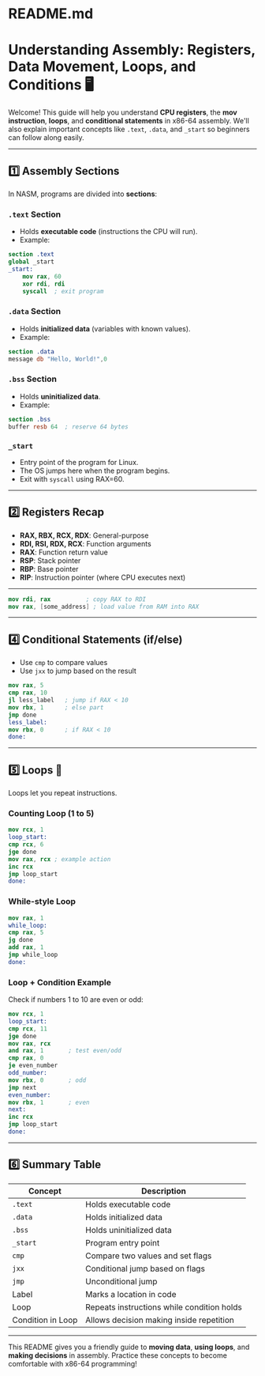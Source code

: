 # README.md

# Understanding Assembly: Registers, Data Movement, Loops, and Conditions 🖥️

Welcome! This guide will help you understand **CPU registers**, the **mov instruction**, **loops**, and **conditional statements** in x86-64 assembly. We'll also explain important concepts like `.text`, `.data`, and `_start` so beginners can follow along easily.

---

## 1️⃣ Assembly Sections

In NASM, programs are divided into **sections**:

### `.text` Section

* Holds **executable code** (instructions the CPU will run).
* Example:

```nasm
section .text
global _start
_start:
    mov rax, 60
    xor rdi, rdi
    syscall  ; exit program
```

### `.data` Section

* Holds **initialized data** (variables with known values).
* Example:

```nasm
section .data
message db "Hello, World!",0
```

### `.bss` Section

* Holds **uninitialized data**.
* Example:

```nasm
section .bss
buffer resb 64  ; reserve 64 bytes
```

### `_start`

* Entry point of the program for Linux.
* The OS jumps here when the program begins.
* Exit with `syscall` using RAX=60.

---

## 2️⃣ Registers Recap

* **RAX, RBX, RCX, RDX**: General-purpose
* **RDI, RSI, RDX, RCX**: Function arguments
* **RAX**: Function return value
* **RSP**: Stack pointer
* **RBP**: Base pointer
* **RIP**: Instruction pointer (where CPU executes next)

---


```nasm
mov rdi, rax          ; copy RAX to RDI
mov rax, [some_address] ; load value from RAM into RAX
```

---

## 4️⃣ Conditional Statements (if/else)

* Use `cmp` to compare values
* Use `jxx` to jump based on the result

```nasm
mov rax, 5
cmp rax, 10
jl less_label   ; jump if RAX < 10
mov rbx, 1      ; else part
jmp done
less_label:
mov rbx, 0      ; if RAX < 10
done:
```

---

## 5️⃣ Loops 🔁

Loops let you repeat instructions.

### Counting Loop (1 to 5)

```nasm
mov rcx, 1
loop_start:
cmp rcx, 6
jge done
mov rax, rcx ; example action
inc rcx
jmp loop_start
done:
```

### While-style Loop

```nasm
mov rax, 1
while_loop:
cmp rax, 5
jg done
add rax, 1
jmp while_loop
done:
```

### Loop + Condition Example

Check if numbers 1 to 10 are even or odd:

```nasm
mov rcx, 1
loop_start:
cmp rcx, 11
jge done
mov rax, rcx
and rax, 1       ; test even/odd
cmp rax, 0
je even_number
odd_number:
mov rbx, 0       ; odd
jmp next
even_number:
mov rbx, 1       ; even
next:
inc rcx
jmp loop_start
done:
```

---

## 6️⃣ Summary Table

| Concept           | Description                                |
| ----------------- | ------------------------------------------ |
| `.text`           | Holds executable code                      |
| `.data`           | Holds initialized data                     |
| `.bss`            | Holds uninitialized data                   |
| `_start`          | Program entry point                        |
| `cmp`             | Compare two values and set flags           |
| `jxx`             | Conditional jump based on flags            |
| `jmp`             | Unconditional jump                         |
| Label             | Marks a location in code                   |
| Loop              | Repeats instructions while condition holds |
| Condition in Loop | Allows decision making inside repetition   |

---

This README gives you a friendly guide to **moving data**, **using loops**, and **making decisions** in assembly. Practice these concepts to become comfortable with x86-64 programming!

